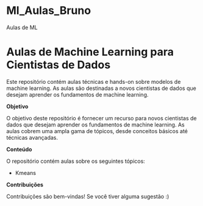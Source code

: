 # Ml_Aulas_Bruno
Aulas de ML

# Aulas de Machine Learning para Cientistas de Dados

Este repositório contém aulas técnicas e hands-on sobre modelos de machine learning. As aulas são destinadas a novos cientistas de dados que desejam aprender os fundamentos de machine learning.

**Objetivo**

O objetivo deste repositório é fornecer um recurso para novos cientistas de dados que desejam aprender os fundamentos de machine learning. As aulas cobrem uma ampla gama de tópicos, desde conceitos básicos até técnicas avançadas.

**Conteúdo**

O repositório contém aulas sobre os seguintes tópicos:

- Kmeans

**Contribuições**

Contribuições são bem-vindas! Se você tiver alguma sugestão :)
